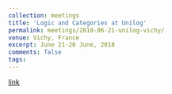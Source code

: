 ```yaml
---
collection: meetings
title: 'Logic and Categories at Unilog'
permalink: meetings/2018-06-21-unilog-vichy/
venue: Vichy, France
excerpt: June 21-26 June, 2018
comments: false
tags:
---
```


[link](https://www.uni-log.org/wk6-logic-and-categories.html)

